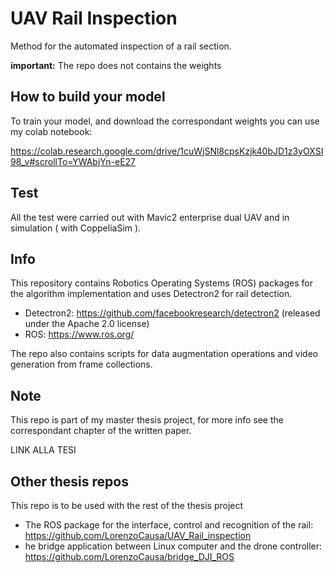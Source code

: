 # UAV Rail Inspection
Method for the automated inspection of a rail section. 

**important:** The repo does not contains the weights

## How to build your model
To train your model, and download the correspondant weights you can use my colab notebook:

<https://colab.research.google.com/drive/1cuWjSNl8cpsKzjk40bJD1z3yOXSI98_v#scrollTo=YWAbjYn-eE27>

## Test
All the test were carried out with Mavic2 enterprise dual UAV and in simulation ( with CoppeliaSim ).

## Info
This repository contains Robotics Operating Systems (ROS) packages for the algorithm implementation and uses Detectron2 for rail detection.

 - Detectron2: <https://github.com/facebookresearch/detectron2> (released under the Apache 2.0 license)
 - ROS: <https://www.ros.org/>
 
The repo also contains scripts for data augmentation operations and video generation from frame collections.
 
## Note
This repo is part of my master thesis project, for more info see the correspondant chapter of the written paper.

LINK ALLA TESI

## Other thesis repos

This repo is to be used with the rest of the thesis project

 - The ROS package for the interface, control and recognition of the rail: <https://github.com/LorenzoCausa/UAV_Rail_inspection>
 - he bridge application between Linux computer and the drone controller: <https://github.com/LorenzoCausa/bridge_DJI_ROS>
